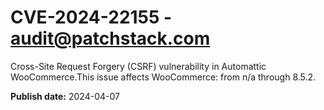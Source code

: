# CVE-2024-22155 - audit@patchstack.com

Cross-Site Request Forgery (CSRF) vulnerability in Automattic WooCommerce.This issue affects WooCommerce: from n/a through 8.5.2.



**Publish date:** 2024-04-07
